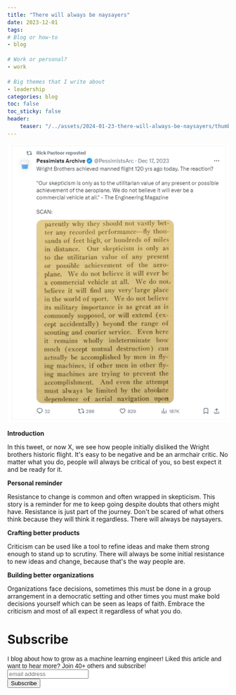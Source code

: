 ```yaml
---
title: "There will always be naysayers"
date: 2023-12-01
tags:
# Blog or how-to
- blog

# Work or personal?
- work

# Big themes that I write about
- leadership
categories: blog
toc: false
toc_sticky: false
header:
    teaser: "/../assets/2024-01-23-there-will-always-be-naysayers/thumbnail.png"
---
```

<!-- ctrl + alt + v -->

<!-- Checklist:
Title = insight
Interesting 1st sentence
Short and concise -->

![](/../assets/2024-01-23-there-will-always-be-naysayers/2024-01-23-12-02-48.png)

**Introduction**

In this tweet, or now X, we see how people initially disliked the Wright brothers historic flight. It's easy to be negative and be an armchair critic. No matter what you do, people will always be critical of you, so best expect it and be ready for it.

**Personal reminder**

Resistance to change is common and often wrapped in skepticism. This story is a reminder for me to keep going despite doubts that others might have. Resistance is just part of the journey. Don't be scared of what others think because they will think it regardless. There will always be naysayers.

**Crafting better products**

Criticism can be used like a tool to refine ideas and make them strong enough to stand up to scrutiny. There will always be some initial resistance to new ideas and change, because that's the way people are. 

**Building better organizations**

Organizations face decisions, sometimes this must be done in a group arrangement in a democratic setting and other times you must make bold decisions yourself which can be seen as leaps of faith. Embrace the criticism and most of all expect it regardless of what you do.

# Subscribe

<!-- Begin Mailchimp Signup Form -->
<link href="//cdn-images.mailchimp.com/embedcode/horizontal-slim-10_7.css" rel="stylesheet" type="text/css">
<style type="text/css">
#mc_embed_signup{background:#fff; clear:left; font:14px Helvetica,Arial,sans-serif; width:100%;}
/* Add your own Mailchimp form style overrides in your site stylesheet or in this style block.
    We recommend moving this block and the preceding CSS link to the HEAD of your HTML file. */
</style>
<div id="mc_embed_signup">
<form action="https://gmail.us3.list-manage.com/subscribe/post?u=92fe86c389878585bc87837e8&amp;id=50543deff9" method="post" id="mc-embedded-subscribe-form" name="mc-embedded-subscribe-form" class="validate" target="_blank" novalidate>
    <div id="mc_embed_signup_scroll">
<label for="mce-EMAIL">I blog about how to grow as a machine learning engineer! Liked this article and want to hear more? Join 40+ others and subscribe!</label>
<input type="email" value="" name="EMAIL" class="email" id="mce-EMAIL" placeholder="email address" required>
    <!-- real people should not fill this in and expect good things - do not remove this or risk form bot signups-->
    <div style="position: absolute; left: -5000px;" aria-hidden="true"><input type="text" name="b_92fe86c389878585bc87837e8_50543deff9" tabindex="-1" value=""></div>
    <div class="clear"><input type="submit" value="Subscribe" name="subscribe" id="mc-embedded-subscribe" class="button"></div>
    </div>
</form>
</div>
<!--End mc_embed_signup-->
    